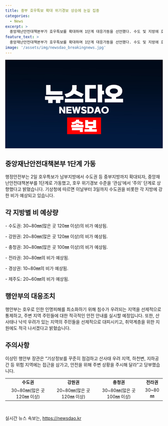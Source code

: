 ```yaml
---
title: 중부 호우특보 확대 위기경보 상승에 눈길 집중
categories:
  - News
excerpt: >
  중앙재난안전대책본부가 호우특보를 확대하며 1단계 대응가동을 선언했다. 수도 및 지방에 호우로 인한 강수량이 예상되는 가운데 행안부는 침수 우려지역을 관리하고, 취약계층 대피를 지원할 계획이다. 또한, 산사태와 낙석에 대비하여 주민들에게 안전을 당부하고 있다. 기상정보를 주의하고 취약지역을 피하도록 당부하였다.
feature_text: >
  중앙재난안전대책본부가 호우특보를 확대하며 1단계 대응가동을 선언했다. 수도 및 지방에 호우로 인한 강수량이 예상되는 가운데 행안부는 침수 우려지역을 관리하고, 취약계층 대피를 지원할 계획이다. 또한, 산사태와 낙석에 대비하여 주민들에게 안전을 당부하고 있다. 기상정보를 주의하고 취약지역을 피하도록 당부하였다.
image: '/assets/img/newsdao_breakingnews.jpg'
---
```


<p><img src="/assets/img/newsdao_breakingnews.jpg" alt="firstkoreanews 속보" /></p>

<h2 data-ke-size="size26">중앙재난안전대책본부 1단계 가동</h2>

<p data-ke-size="size16">행정안전부는 2일 호우특보가 남부지방에서 수도권 등 중부지방까지 확대되자, 중앙재난안전대책본부를 1단계로 가동했고, 호우 위기경보 수준을 ‘관심’에서 ‘주의’ 단계로 상향했다고 밝혔습니다. 기상청에 따르면 이날부터 3일까지 수도권을 비롯한 각 지방에 강한 비가 예상되고 있습니다.</p>

<h2 data-ke-size="size26">각 지방별 비 예상량</h2>

<p data-ke-size="size16">- 수도권: 30~80㎜(많은 곳 120㎜ 이상)의 비가 예상됨.</p>

<p data-ke-size="size16">- 강원권: 20~80㎜(많은 곳 120㎜ 이상)의 비가 예상됨.</p>

<p data-ke-size="size16">- 충청권: 30~80㎜(많은 곳 100㎜ 이상)의 비가 예상됨.</p>

<p data-ke-size="size16">- 전라권: 30~80㎜의 비가 예상됨.</p>

<p data-ke-size="size16">- 경상권: 10~80㎜의 비가 예상됨.</p>

<p data-ke-size="size16">- 제주도: 20~60㎜의 비가 예상됨.</p>

<h2 data-ke-size="size26">행안부의 대응조치</h2>

<p data-ke-size="size16">행안부는 호우로 인한 인명피해를 최소화하기 위해 침수가 우려되는 지역을 선제적으로 통제하고, 주변 지역 주민들에 대한 적극적인 안전 안내를 실시할 예정입니다. 또한, 산사태나 낙석 우려가 있는 지역의 주민들을 선제적으로 대피시키고, 취약계층을 위한 지원에도 적극 나서겠다고 밝혔습니다.</p>

<h2 data-ke-size="size26">주의사항</h2>

<p data-ke-size="size16">이상민 행안부 장관은 “기상정보를 꾸준히 점검하고 산사태 우려 지역, 하천변, 지하공간 등 위험 지역에는 접근을 삼가고, 안전을 위해 주변 상황을 주시해 달라”고 당부했습니다.</p>

<table>
<tbody>
<tr>
<td style="text-align: center; height: 17px;"><b>수도권</b></td>
<td style="text-align: center; height: 17px;"><b>강원권</b></td>
<td style="text-align: center; height: 17px;"><b>충청권</b></td>
<td style="text-align: center; height: 17px;"><b>전라권</b></td>
</tr>
<tr>
<td style="text-align: center; height: 17px;">30~80㎜(많은 곳 120㎜ 이상)</td>
<td style="text-align: center; height: 17px;">20~80㎜(많은 곳 120㎜ 이상)</td>
<td style="text-align: center; height: 17px;">30~80㎜(많은 곳 100㎜ 이상)</td>
<td style="text-align: center; height: 17px;">30~80㎜</td>
</tr>
</tbody>
</table>

<p data-ke-size="size16">&nbsp;</p>
실시간 뉴스 속보는, <a href="https://newsdao.kr" rel="dofollow">https://newsdao.kr</a>



